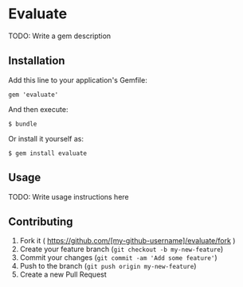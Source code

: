 # Evaluate

TODO: Write a gem description

## Installation

Add this line to your application's Gemfile:

    gem 'evaluate'

And then execute:

    $ bundle

Or install it yourself as:

    $ gem install evaluate

## Usage

TODO: Write usage instructions here

## Contributing

1. Fork it ( https://github.com/[my-github-username]/evaluate/fork )
2. Create your feature branch (`git checkout -b my-new-feature`)
3. Commit your changes (`git commit -am 'Add some feature'`)
4. Push to the branch (`git push origin my-new-feature`)
5. Create a new Pull Request
